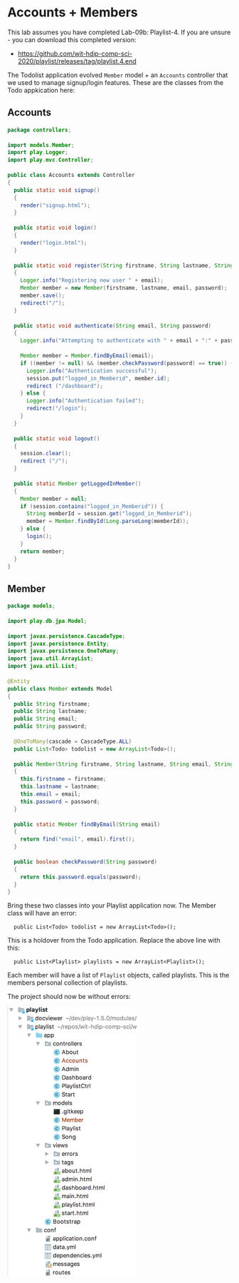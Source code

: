 # Accounts + Members

This lab assumes you have completed Lab-09b: Playlist-4. If you are unsure - you can download this completed version:

- <https://github.com/wit-hdip-comp-sci-2020/playlist/releases/tag/playlist.4.end>

The Todolist application evolved `Member` model + an  `Accounts` controller that we used to manage signup/login features. These are the classes from the Todo appkication here:


## Accounts

~~~java
package controllers;

import models.Member;
import play.Logger;
import play.mvc.Controller;

public class Accounts extends Controller
{
  public static void signup()
  {
    render("signup.html");
  }

  public static void login()
  {
    render("login.html");
  }

  public static void register(String firstname, String lastname, String email, String password)
  {
    Logger.info("Registering new user " + email);
    Member member = new Member(firstname, lastname, email, password);
    member.save();
    redirect("/");
  }

  public static void authenticate(String email, String password)
  {
    Logger.info("Attempting to authenticate with " + email + ":" + password);

    Member member = Member.findByEmail(email);
    if ((member != null) && (member.checkPassword(password) == true)) {
      Logger.info("Authentication successful");
      session.put("logged_in_Memberid", member.id);
      redirect ("/dashboard");
    } else {
      Logger.info("Authentication failed");
      redirect("/login");
    }
  }

  public static void logout()
  {
    session.clear();
    redirect ("/");
  }

  public static Member getLoggedInMember()
  {
    Member member = null;
    if (session.contains("logged_in_Memberid")) {
      String memberId = session.get("logged_in_Memberid");
      member = Member.findById(Long.parseLong(memberId));
    } else {
      login();
    }
    return member;
  }
}
~~~

## Member

~~~java
package models;

import play.db.jpa.Model;

import javax.persistence.CascadeType;
import javax.persistence.Entity;
import javax.persistence.OneToMany;
import java.util.ArrayList;
import java.util.List;

@Entity
public class Member extends Model
{
  public String firstname;
  public String lastname;
  public String email;
  public String password;

  @OneToMany(cascade = CascadeType.ALL)
  public List<Todo> todolist = new ArrayList<Todo>();

  public Member(String firstname, String lastname, String email, String password)
  {
    this.firstname = firstname;
    this.lastname = lastname;
    this.email = email;
    this.password = password;
  }

  public static Member findByEmail(String email)
  {
    return find("email", email).first();
  }

  public boolean checkPassword(String password)
  {
    return this.password.equals(password);
  }
}
~~~

Bring these two classes into your Playlist application now. The Member class will have an error:

~~~
  public List<Todo> todolist = new ArrayList<Todo>();
~~~

This is a holdover from the Todo application. Replace the above line with this:

~~~
  public List<Playlist> playlists = new ArrayList<Playlist>();
~~~

Each member will have a list of `Playlist` objects, called playlists. This is the members personal collection of playlists.


The project should now be without errors:

![](img/06.png)

